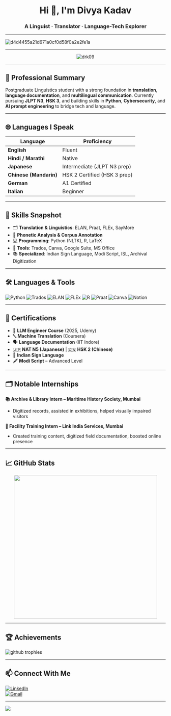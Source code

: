 <h1 align="center">Hi 👋, I'm Divya Kadav</h1>
<h3 align="center">A Linguist · Translator · Language-Tech Explorer</h3>

---


![d4d4455a21d671a0cf0d58f0a2e2fe1a](https://github.com/user-attachments/assets/e42c32f6-38a6-47ce-a7cf-74316bf45ec9)

---

<p align="center">
  <img src="https://komarev.com/ghpvc/?username=drk09&label=Profile%20Views&color=44d18a&style=flat" alt="drk09" />
</p>

---

## 💬 Professional Summary

Postgraduate Linguistics student with a strong foundation in **translation**, **language documentation**, and **multilingual communication**. Currently pursuing **JLPT N3**, **HSK 3**, and building skills in **Python**, **Cybersecurity**, and **AI prompt engineering** to bridge tech and language.

---

## 🌐 Languages I Speak

| Language         | Proficiency         |
|------------------|---------------------|
| **English**       | Fluent              |
| **Hindi / Marathi** | Native              |
| **Japanese**     | Intermediate (JLPT N3 prep) |
| **Chinese (Mandarin)** | HSK 2 Certified (HSK 3 prep) |
| **German**       | A1 Certified        |
| **Italian**      | Beginner            |

---

## 🧠 Skills Snapshot

- 🗂 **Translation & Linguistics**: ELAN, Praat, FLEx, SayMore  
- 🧬 **Phonetic Analysis & Corpus Annotation**  
- 💻 **Programming**: Python (NLTK), R, LaTeX  
- 🧠 **Tools**: Trados, Canva, Google Suite, MS Office  
- 📚 **Specialized**: Indian Sign Language, Modi Script, ISL, Archival Digitization  

---

## 🛠️ Languages & Tools

![Python](https://img.shields.io/badge/Python-3d7b70?style=for-the-badge&logo=python&logoColor=white)
![Trados](https://img.shields.io/badge/Trados-blue?style=for-the-badge&logo=sdl&logoColor=white)
![ELAN](https://img.shields.io/badge/ELAN-00a86b?style=for-the-badge&logo=data&logoColor=white)
![FLEx](https://img.shields.io/badge/FLEx-green?style=for-the-badge&logo=openaccess&logoColor=white)
![R](https://img.shields.io/badge/R-276DC3?style=for-the-badge&logo=r&logoColor=white)
![Praat](https://img.shields.io/badge/Praat-purple?style=for-the-badge&logo=soundcloud&logoColor=white)
![Canva](https://img.shields.io/badge/Canva-00C4CC?style=for-the-badge&logo=canva&logoColor=white)
![Notion](https://img.shields.io/badge/Notion-black?style=for-the-badge&logo=notion&logoColor=white)

---

## 📜 Certifications

- 🧠 **LLM Engineer Course** (2025, Udemy)  
- 🔤 **Machine Translation** (Coursera)  
- 🗣 **Language Documentation** (IIT Indore)  
- 🇯🇵 **NAT N5 (Japanese)** | 🇨🇳 **HSK 2 (Chinese)**  
- 👋 **Indian Sign Language**  
- 🖋 **Modi Script** – Advanced Level  

---

## 🗂️ Notable Internships

**📚 Archive & Library Intern – Maritime History Society, Mumbai**  
- Digitized records, assisted in exhibitions, helped visually impaired visitors

**🏢 Facility Training Intern – Link India Services, Mumbai**  
- Created training content, digitized field documentation, boosted online presence

---

## 📈 GitHub Stats

<p align="center">
  <img src="https://github-readme-stats.vercel.app/api?username=drk09&show_icons=true&theme=tokyonight&title_color=44d18a&icon_color=44d18a&text_color=ffffff&bg_color=0d1117" width="450"/>
</p>

---

## 🏆 Achievements

<p align="left">
  <img src="https://github-profile-trophy.vercel.app/?username=drk09&theme=onedark&title=MultiLanguage,Commits,Repositories,Followers&margin-w=15&margin-h=15&no-frame=true&row=1" alt="github trophies" />
</p>

---

## 📫 Connect With Me

[![LinkedIn](https://img.shields.io/badge/LinkedIn-44d18a?style=flat&logo=linkedin&logoColor=white)](https://www.linkedin.com/in/kadavdivya)  
[![Gmail](https://img.shields.io/badge/Gmail-EA4335?style=flat&logo=gmail&logoColor=white)](mailto:kadavdivya@gmail.com)

----

<img src="https://capsule-render.vercel.app/api?type=waving&color=44d18a,68f58b&height=150&section=footer"/>




